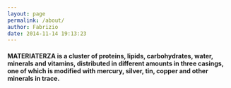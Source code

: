 ```yaml
---
layout: page
permalink: /about/
author: Fabrizio
date: 2014-11-14 19:13:23
---
```


#### MATERIATERZA is a cluster of proteins, lipids, carbohydrates, water, minerals and vitamins, distributed in different amounts in three casings, one of which is modified with mercury, silver, tin, copper and other minerals in trace.
